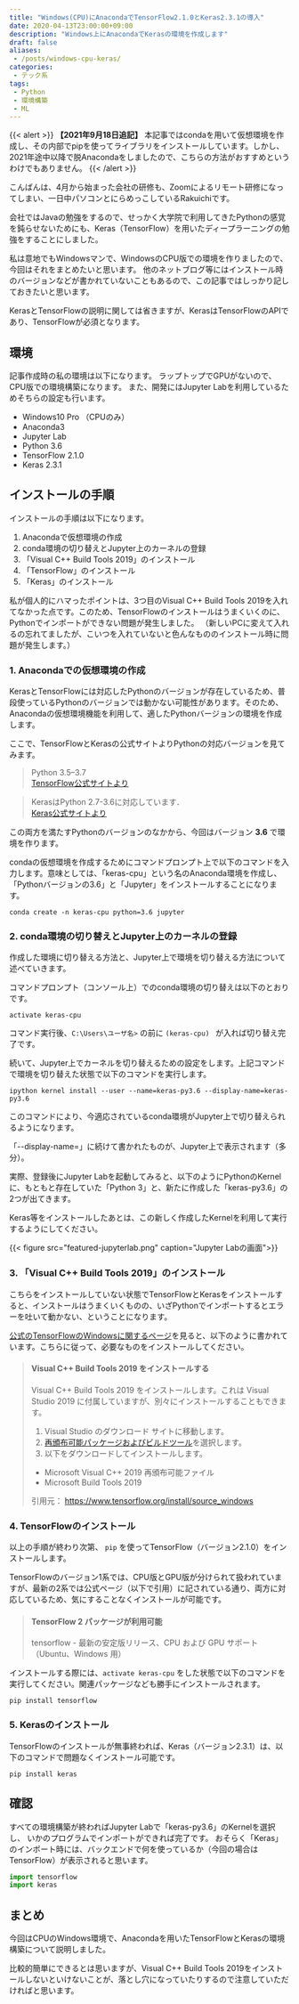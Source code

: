 ```yaml
---
title: "Windows(CPU)にAnacondaでTensorFlow2.1.0とKeras2.3.1の導入"
date: 2020-04-13T23:00:00+09:00
description: "Windows上にAnacondaでKerasの環境を作成します"
draft: false
aliases:
 - /posts/windows-cpu-keras/
categories:
 - テック系
tags:
 - Python
 - 環境構築
 - ML
---
```


{{< alert >}}
**【2021年9月18日追記】**
本記事ではcondaを用いて仮想環境を作成し、その内部でpipを使ってライブラリをインストールしています。しかし、2021年途中以降で脱Anacondaをしましたので、こちらの方法がおすすめというわけでもありません。
{{< /alert >}}

こんばんは、4月から始まった会社の研修も、Zoomによるリモート研修になってしまい、一日中パソコンとにらめっこしているRakuichiです。

会社ではJavaの勉強をするので、せっかく大学院で利用してきたPythonの感覚を鈍らせないためにも、Keras（TensorFlow）を用いたディープラーニングの勉強をすることにしました。

私は意地でもWindowsマンで、WindowsのCPU版での環境を作りましたので、今回はそれをまとめたいと思います。
他のネットブログ等にはインストール時のバージョンなどが書かれていないこともあるので、この記事ではしっかり記しておきたいと思います。

KerasとTensorFlowの説明に関しては省きますが、KerasはTensorFlowのAPIであり、TensorFlowが必須となります。

## 環境

記事作成時の私の環境は以下になります。
ラップトップでGPUがないので、CPU版での環境構築になります。
また、開発にはJupyter Labを利用しているためそちらの設定も行います。

- Windows10 Pro （CPUのみ）
- Anaconda3
- Jupyter Lab
- Python 3.6
- TensorFlow 2.1.0
- Keras 2.3.1

## インストールの手順

インストールの手順は以下になります。

1. Anacondaで仮想環境の作成
2. conda環境の切り替えとJupyter上のカーネルの登録
3. 「Visual C++ Build Tools 2019」のインストール
4. 「TensorFlow」のインストール
5. 「Keras」のインストール

私が個人的にハマったポイントは、3つ目のVisual C++ Build Tools 2019を入れてなかった点です。このため、TensorFlowのインストールはうまくいくのに、Pythonでインポートができない問題が発生しました。
（新しいPCに変えて入れるの忘れてましたが、こいつを入れていないと色んなもののインストール時に問題が発生します。）

### 1. Anacondaでの仮想環境の作成

KerasとTensorFlowには対応したPythonのバージョンが存在しているため、普段使っているPythonのバージョンでは動かない可能性があります。そのため、Anacondaの仮想環境機能を利用して、適したPythonバージョンの環境を作成します。

ここで、TensorFlowとKerasの公式サイトよりPythonの対応バージョンを見てみます。

> Python 3.5–3.7  
> [TensorFlow公式サイトより](https://www.tensorflow.org/install)

> KerasはPython 2.7-3.6に対応しています．  
> [Keras公式サイトより](https://keras.io/ja/#_2)

この両方を満たすPythonのバージョンのなかから、今回はバージョン __3.6__ で環境を作ります。

condaの仮想環境を作成するためにコマンドプロンプト上で以下のコマンドを入力します。意味としては、「keras-cpu」という名のAnaconda環境を作成し、「Pythonバージョンの3.6」と「Jupyter」をインストールすることになります。

```shell
conda create -n keras-cpu python=3.6 jupyter
```

### 2. conda環境の切り替えとJupyter上のカーネルの登録

作成した環境に切り替える方法と、Jupyter上で環境を切り替える方法について述べていきます。

コマンドプロンプト（コンソール上）でのconda環境の切り替えは以下のとおりです。

```shell
activate keras-cpu
```

コマンド実行後、`C:\Users\ユーザ名>` の前に `(keras-cpu) ` が入れば切り替え完了です。

続いて、Jupyter上でカーネルを切り替えるための設定をします。上記コマンドで環境を切り替えた状態で以下のコマンドを実行します。

```shell
ipython kernel install --user --name=keras-py3.6 --display-name=keras-py3.6
```

このコマンドにより、今適応されているconda環境がJupyter上で切り替えられるようになります。

「--display-name=」に続けて書かれたものが、Jupyter上で表示されます（多分）。

実際、登録後にJupyter Labを起動してみると、以下のようにPythonのKernelに、もともと存在していた「Python 3」と、新たに作成した「keras-py3.6」の2つが出てきます。

Keras等をインストールしたあとは、この新しく作成したKernelを利用して実行するようにしてください。

{{< figure src="featured-jupyterlab.png" caption="Jupyter Labの画面">}}

### 3. 「Visual C++ Build Tools 2019」のインストール

こちらをインストールしていない状態でTensorFlowとKerasをインストールすると、インストールはうまくいくものの、いざPythonでインポートするとエラーを吐いて動かない、ということになります。

[公式のTensorFlowのWindowsに関するページ](https://www.tensorflow.org/install/source_windows)を見ると、以下のように書かれています。こちらに従って、必要なものをインストールしてください。

> #### Visual C++ Build Tools 2019 をインストールする
> Visual C++ Build Tools 2019 をインストールします。これは Visual Studio 2019 に付属していますが、別々にインストールすることもできます。
> 1. Visual Studio のダウンロード サイトに移動します。
> 2. [再頒布可能パッケージおよびビルドツール](https://visualstudio.microsoft.com/ja/downloads/?rr=https%3A%2F%2Fwww.tensorflow.org%2Finstall%2Fsource_windows)を選択します。
> 3. 以下をダウンロードしてインストールします。
> - Microsoft Visual C++ 2019 再頒布可能ファイル
> - Microsoft Build Tools 2019
>
> 引用元： https://www.tensorflow.org/install/source_windows

### 4. TensorFlowのインストール

以上の手順が終わり次第、 `pip` を使ってTensorFlow（バージョン2.1.0）をインストールします。

TensorFlowのバージョン1系では、CPU版とGPU版が分けられて扱われていますが、最新の2系では公式ページ（以下で引用）に記されている通り、両方に対応しているため、気にすることなくインストールが可能です。

> #### TensorFlow 2 パッケージが利用可能
> tensorflow - 最新の安定版リリース、CPU および GPU サポート（Ubuntu、Windows 用）

インストールする際には、`activate keras-cpu` をした状態で以下のコマンドを実行してください。関連パッケージなども勝手にインストールされます。

```shell
pip install tensorflow
```

### 5. Kerasのインストール

TensorFlowのインストールが無事終われば、Keras（バージョン2.3.1）は、以下のコマンドで問題なくインストール可能です。

```shell
pip install keras
```

## 確認
すべての環境構築が終わればJupyter Labで「keras-py3.6」のKernelを選択し、
いかのプログラムでインポートができれば完了です。
おそらく「Keras」のインポート時には、バックエンドで何を使っているか（今回の場合はTensorFlow）が表示されると思います。

```python
import tensorflow
import keras
```

## まとめ

今回はCPUのWindows環境で、Anacondaを用いたTensorFlowとKerasの環境構築について説明しました。

比較的簡単にできるとは思いますが、Visual C++ Build Tools 2019をインストールしないといけないことが、落とし穴になっていたりするので注意していただければと思います。
